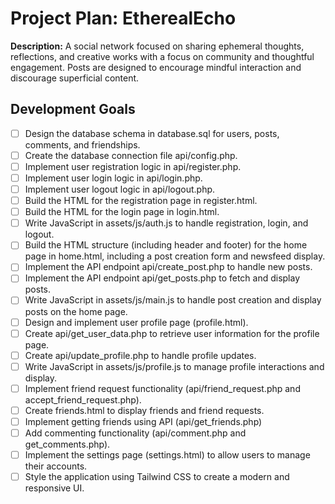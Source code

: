 # Project Plan: EtherealEcho

**Description:** A social network focused on sharing ephemeral thoughts, reflections, and creative works with a focus on community and thoughtful engagement. Posts are designed to encourage mindful interaction and discourage superficial content.


## Development Goals

- [ ] Design the database schema in database.sql for users, posts, comments, and friendships.
- [ ] Create the database connection file api/config.php.
- [ ] Implement user registration logic in api/register.php.
- [ ] Implement user login logic in api/login.php.
- [ ] Implement user logout logic in api/logout.php.
- [ ] Build the HTML for the registration page in register.html.
- [ ] Build the HTML for the login page in login.html.
- [ ] Write JavaScript in assets/js/auth.js to handle registration, login, and logout.
- [ ] Build the HTML structure (including header and footer) for the home page in home.html, including a post creation form and newsfeed display.
- [ ] Implement the API endpoint api/create_post.php to handle new posts.
- [ ] Implement the API endpoint api/get_posts.php to fetch and display posts.
- [ ] Write JavaScript in assets/js/main.js to handle post creation and display posts on the home page.
- [ ] Design and implement user profile page (profile.html).
- [ ] Create api/get_user_data.php to retrieve user information for the profile page.
- [ ] Create api/update_profile.php to handle profile updates.
- [ ] Write JavaScript in assets/js/profile.js to manage profile interactions and display.
- [ ] Implement friend request functionality (api/friend_request.php and accept_friend_request.php).
- [ ] Create friends.html to display friends and friend requests.
- [ ] Implement getting friends using API (api/get_friends.php)
- [ ] Add commenting functionality (api/comment.php and get_comments.php).
- [ ] Implement the settings page (settings.html) to allow users to manage their accounts.
- [ ] Style the application using Tailwind CSS to create a modern and responsive UI.
